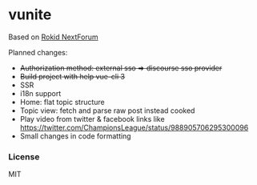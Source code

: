 # vunite

Based on [Rokid NextForum](https://github.com/Rokid/NextForum)

Planned changes:

* ~~Authorization method: external sso => discourse sso provider~~
* ~~Build project with help vue-cli 3~~
* SSR
* i18n support
* Home: flat topic structure
* Topic view: fetch and parse raw post instead cooked
* Play video from twitter & facebook links like https://twitter.com/ChampionsLeague/status/988905706295300096
* Small changes in code formatting

### License

MIT
